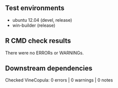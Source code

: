 ## Test environments
* ubuntu 12.04 (devel, release) 
* win-builder (release)

## R CMD check results
There were no ERRORs or WARNINGs. 

## Downstream dependencies
Checked VineCopula: 0 errors | 0 warnings | 0 notes
